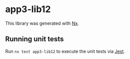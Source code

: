 # app3-lib12

This library was generated with [Nx](https://nx.dev).

## Running unit tests

Run `nx test app3-lib12` to execute the unit tests via [Jest](https://jestjs.io).

